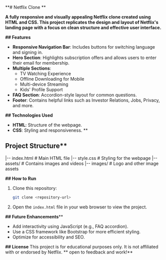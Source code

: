 **# Netflix Clone
**

**A fully responsive and visually appealing Netflix clone created using **HTML** and **CSS**. This project replicates the design and layout of Netflix's landing page with a focus on clean structure and effective user interface.**

**## Features**
- **Responsive Navigation Bar**: Includes buttons for switching language and signing in.
- **Hero Section**: Highlights subscription offers and allows users to enter their email for membership.
- **Multiple Sections**:
  - TV Watching Experience
  - Offline Downloading for Mobile
  - Multi-device Streaming
  - Kids' Profile Support
- **FAQ Section**: Accordion-style layout for common questions.
- **Footer**: Contains helpful links such as Investor Relations, Jobs, Privacy, and more.

**## Technologies Used**
- **HTML**: Structure of the webpage.
- **CSS**: Styling and responsiveness.
**
## Project Structure**

|-- index.html       # Main HTML file
|-- style.css        # Styling for the webpage
|-- assets/          # Contains images and videos
    |-- images/      # Logo and other image assets


**## How to Run**

1. Clone this repository:
   ```bash
   git clone <repository-url>
   ```
2. Open the `index.html` file in your web browser to view the project.


**## Future Enhancements****

- Add interactivity using JavaScript (e.g., FAQ accordion).
- Use a CSS framework like Bootstrap for more efficient styling.
- Optimize for accessibility and SEO.

**## License**
This project is for educational purposes only. It is not affiliated with or endorsed by Netflix.
**
open to feedback and work!**
